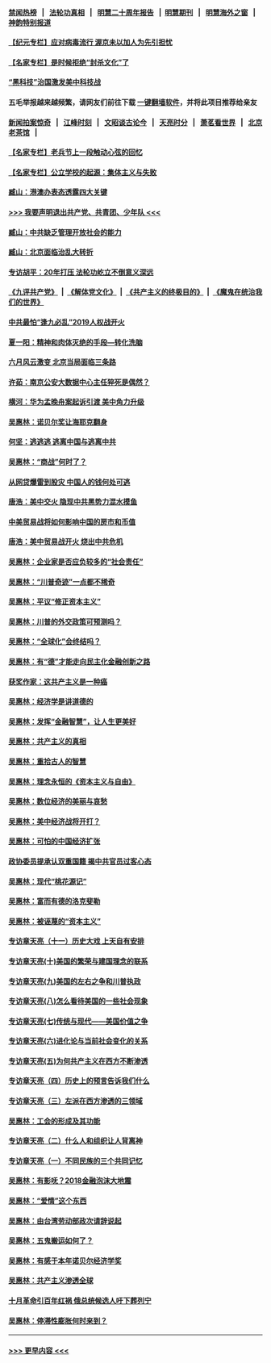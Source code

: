 #### [禁闻热榜](热点新闻.md?=0)  &nbsp;&nbsp;|&nbsp;&nbsp; [法轮功真相](https://github.com/gfw-breaker/truth/blob/master/README.md?=0) &nbsp;&nbsp;|&nbsp;&nbsp; [明慧二十周年报告](https://github.com/gfw-breaker/mh-reports/blob/master/README.md?=0) &nbsp;&nbsp;|&nbsp;&nbsp;[明慧期刊](https://github.com/gfw-breaker/mh-qikan) &nbsp;&nbsp;|&nbsp;&nbsp; [明慧海外之窗](https://github.com/gfw-breaker/mh-news/blob/master/README.md?=0) &nbsp;&nbsp;|&nbsp;&nbsp; [神韵特别报道](https://github.com/gfw-breaker/mh-news/blob/master/shenyun.md?=0)
#### [【纪元专栏】应对病毒流行 渥京未以加人为先引担忧](../pages/nsc423/n11875714.md?t=03061831) 
#### [【名家专栏】是时候拒绝“封杀文化”了](../pages/nsc423/n11814093.md?t=03061831) 
#### [“黑科技”治国激发美中科技战](../pages/nsc423/n11638056.md?t=03061831) 
#### 五毛举报越来越频繁，请网友们前往下载 [一键翻墙软件](https://github.com/gfw-breaker/ssr-accounts)，并将此项目推荐给亲友
#### [新闻拍案惊奇](https://github.com/gfw-breaker/banned-news/blob/master/pages/link4.md) &nbsp;&nbsp;|&nbsp;&nbsp; [江峰时刻](https://github.com/gfw-breaker/banned-news/blob/master/pages/link4.md) &nbsp;&nbsp;|&nbsp;&nbsp; [文昭谈古论今](https://github.com/gfw-breaker/banned-news/blob/master/pages/link4.md) &nbsp;&nbsp;|&nbsp;&nbsp; [天亮时分](https://github.com/gfw-breaker/banned-news/blob/master/pages/link4.md) &nbsp;&nbsp;|&nbsp;&nbsp; [萧茗看世界](https://github.com/gfw-breaker/banned-news/blob/master/pages/link4.md) &nbsp;&nbsp;|&nbsp;&nbsp; [北京老茶馆](https://github.com/gfw-breaker/banned-news/blob/master/pages/link4.md) &nbsp;&nbsp;|&nbsp;&nbsp; 
#### [【名家专栏】老兵节上一段触动心弦的回忆](../pages/nsc423/n11646016.md?t=03061831) 
#### [【名家专栏】公立学校的起源：集体主义与失败](../pages/nsc423/n11601833.md?t=03061831) 
#### [臧山：港澳办表态透露四大关键](../pages/nsc423/n11421628.md?t=03061831) 
#### [>>> 我要声明退出共产党、共青团、少年队 <<<](https://github.com/begood0513/goodnews/blob/master/quit/letter.md) 
#### [臧山：中共缺乏管理开放社会的能力](../pages/nsc423/n11407457.md?t=03061831) 
#### [臧山：北京面临治乱大转折](../pages/nsc423/n11406895.md?t=03061831) 
#### [专访胡平：20年打压 法轮功屹立不倒意义深远](../pages/nsc423/n11398800.md?t=03061831) 
#### [《九评共产党》](https://github.com/begood0513/9ping.md/blob/master/README.md) &nbsp;|&nbsp; [《解体党文化》](../../../../jtdwh.md/blob/master/README.md)  &nbsp;|&nbsp; [《共产主义的终极目的》](../../../../gczydzjmd.md/blob/master/README.md) &nbsp;|&nbsp; [《魔鬼在统治我们的世界》](../../../../mgztzwmdsj.md/blob/master/README.md) 
#### [中共最怕“逢九必乱”2019人权战开火](../pages/nsc423/n11385248.md?t=03061831) 
#### [夏一阳：精神和肉体灭绝的手段—转化洗脑](../pages/nsc423/n11368250.md?t=03061831) 
#### [六月风云激变 北京当局面临三条路](../pages/nsc423/n11313668.md?t=03061831) 
#### [许茹：南京公安大数据中心主任猝死是偶然？](../pages/nsc423/n11064744.md?t=03061831) 
#### [横河：华为孟晚舟案起诉引渡 美中角力升级](../pages/nsc423/n11027230.md?t=03061831) 
#### [吴惠林：诺贝尔奖让海耶克翻身](../pages/nsc423/n10890049.md?t=03061831) 
#### [何坚：逃逃逃 逃离中国与逃离中共](../pages/nsc423/n10592891.md?t=03061831) 
#### [吴惠林：“商战”何时了？](../pages/nsc423/n10573558.md?t=03061831) 
#### [从网贷爆雷到股灾 中国人的钱何处可逃](../pages/nsc423/n10572800.md?t=03061831) 
#### [唐浩：美中交火 隐现中共黑势力混水摸鱼](../pages/nsc423/n10544040.md?t=03061831) 
#### [中美贸易战将如何影响中国的房市和币值](../pages/nsc423/n10543697.md?t=03061831) 
#### [唐浩：美中贸易战开火 烧出中共危机](../pages/nsc423/n10540126.md?t=03061831) 
#### [吴惠林：企业家是否应负较多的“社会责任”](../pages/nsc423/n10535022.md?t=03061831) 
#### [吴惠林：“川普奇迹”一点都不稀奇](../pages/nsc423/n10512808.md?t=03061831) 
#### [吴惠林：平议“修正资本主义”](../pages/nsc423/n10495724.md?t=03061831) 
#### [吴惠林：川普的外交政策可预测吗？](../pages/nsc423/n10462387.md?t=03061831) 
#### [吴惠林：“全球化”会终结吗？](../pages/nsc423/n10452838.md?t=03061831) 
#### [吴惠林：有“德”才能走向民主化金融创新之路](../pages/nsc423/n10432292.md?t=03061831) 
#### [获奖作家：这共产主义是一种癌](../pages/nsc423/n10431541.md?t=03061831) 
#### [吴惠林：经济学是讲道德的](../pages/nsc423/n10398014.md?t=03061831) 
#### [吴惠林：发挥“金融智慧”，让人生更美好](../pages/nsc423/n10375019.md?t=03061831) 
#### [吴惠林：共产主义的真相](../pages/nsc423/n10351394.md?t=03061831) 
#### [吴惠林：重拾古人的智慧](../pages/nsc423/n10337691.md?t=03061831) 
#### [吴惠林：理念永恒的《资本主义与自由》](../pages/nsc423/n10316274.md?t=03061831) 
#### [吴惠林：数位经济的美丽与哀愁](../pages/nsc423/n10292946.md?t=03061831) 
#### [吴惠林：美中经济战将开打？](../pages/nsc423/n10258825.md?t=03061831) 
#### [吴惠林：可怕的中国经济扩张](../pages/nsc423/n10219147.md?t=03061831) 
#### [政协委员提承认双重国籍 揭中共官员过客心态](../pages/nsc423/n10208809.md?t=03061831) 
#### [吴惠林：现代“桃花源记”](../pages/nsc423/n10185234.md?t=03061831) 
#### [吴惠林：富而有德的洛克斐勒](../pages/nsc423/n10142264.md?t=03061831) 
#### [吴惠林：被诬蔑的“资本主义”](../pages/nsc423/n10124816.md?t=03061831) 
#### [专访章天亮（十一）历史大戏 上天自有安排](../pages/nsc423/n10094905.md?t=03061831) 
#### [专访章天亮(十)美国的繁荣与建国理念的联系](../pages/nsc423/n10094899.md?t=03061831) 
#### [专访章天亮(九)美国的左右之争和川普执政](../pages/nsc423/n10094889.md?t=03061831) 
#### [专访章天亮(八)怎么看待美国的一些社会现象](../pages/nsc423/n10094857.md?t=03061831) 
#### [专访章天亮(七)传统与现代——美国价值之争](../pages/nsc423/n10093140.md?t=03061831) 
#### [专访章天亮(六)进化论与当前社会变化的关系](../pages/nsc423/n10092036.md?t=03061831) 
#### [专访章天亮(五)为何共产主义在西方不断渗透](../pages/nsc423/n10083620.md?t=03061831) 
#### [专访章天亮（四）历史上的预言告诉我们什么](../pages/nsc423/n10083606.md?t=03061831) 
#### [专访章天亮（三）左派在西方渗透的三领域](../pages/nsc423/n10081115.md?t=03061831) 
#### [吴惠林：工会的形成及其功能](../pages/nsc423/n10080633.md?t=03061831) 
#### [专访章天亮（二）什么人和组织让人背离神](../pages/nsc423/n10076637.md?t=03061831) 
#### [专访章天亮（一）不同民族的三个共同记忆](../pages/nsc423/n10074188.md?t=03061831) 
#### [吴惠林：有影呒？2018金融泡沫大地震](../pages/nsc423/n10040534.md?t=03061831) 
#### [吴惠林：“爱情”这个东西](../pages/nsc423/n10019423.md?t=03061831) 
#### [吴惠林：由台湾劳动部政次请辞说起](../pages/nsc423/n9979679.md?t=03061831) 
#### [吴惠林：五鬼搬运如何了？](../pages/nsc423/n9925338.md?t=03061831) 
#### [吴惠林：有感于本年诺贝尔经济学奖](../pages/nsc423/n9871883.md?t=03061831) 
#### [吴惠林：共产主义渗透全球](../pages/nsc423/n9812748.md?t=03061831) 
#### [十月革命引百年红祸 俄总统候选人吁下葬列宁](../pages/nsc423/n9810182.md?t=03061831) 
#### [吴惠林：停滞性膨胀何时来到？](../pages/nsc423/n9764136.md?t=03061831) 

----
#### [ >>> 更早内容 <<< ](../indexes/nsc423-earlier.md)
